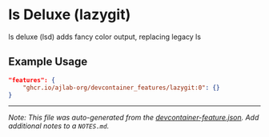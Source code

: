 
# ls Deluxe (lazygit)

ls deluxe (lsd) adds fancy color output, replacing legacy ls

## Example Usage

```json
"features": {
    "ghcr.io/ajlab-org/devcontainer_features/lazygit:0": {}
}
```





---

_Note: This file was auto-generated from the [devcontainer-feature.json](https://github.com/ajlab-org/devcontainer_features/blob/main/src/lazygit/devcontainer-feature.json).  Add additional notes to a `NOTES.md`._
